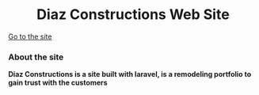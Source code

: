 <h1 align="center">Diaz Constructions Web Site</h1>



<a href="https://diazconstructions.com.co/" target="_blank">Go to the site</a>

<h3 align="left">About the site</h3>

**Diaz Constructions is a site built with laravel, is a remodeling portfolio to gain trust with the customers**

